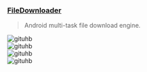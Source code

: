 ### [FileDownloader](https://github.com/lingochamp/FileDownloader) 

> Android multi-task file download engine.

![gituhb](https://github.com/lingochamp/FileDownloader/raw/master/art/chunked_demo.gif)  
![gituhb](https://github.com/lingochamp/FileDownloader/raw/master/art/single_demo.gif)  
![gituhb](https://github.com/lingochamp/FileDownloader/raw/master/art/serial_tasks_demo.gif)   
![gituhb](https://github.com/lingochamp/FileDownloader/raw/master/art/parallel_tasks_demo.gif) 